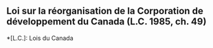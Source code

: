 ## Loi sur la réorganisation de la Corporation de développement du Canada (L.C. 1985, ch. 49)
  *[L.C.]: Lois du Canada
